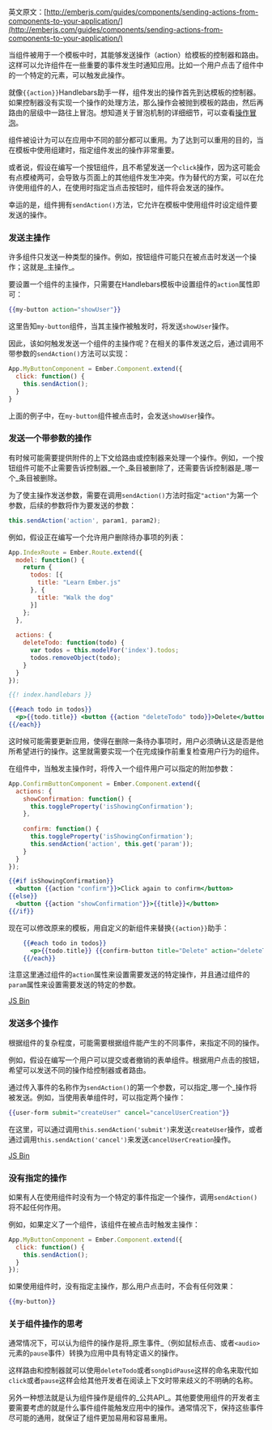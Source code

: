 英文原文：[http://emberjs.com/guides/components/sending-actions-from-components-to-your-application/](http://emberjs.com/guides/components/sending-actions-from-components-to-your-application/)

当组件被用于一个模板中时，其能够发送操作（action）给模板的控制器和路由。这样可以允许组件在一些重要的事件发生时通知应用。比如一个用户点击了组件中的一个特定的元素，可以触发此操作。

就像`{{action}}`Handlebars助手一样，组件发出的操作首先到达模板的控制器。如果控制器没有实现一个操作的处理方法，那么操作会被抛到模板的路由，然后再路由的层级中一路往上冒泡。想知道关于冒泡机制的详细细节，可以查看[操作冒泡](/guides/templates/actions/#toc_action-bubbling)。

组件被设计为可以在应用中不同的部分都可以重用。为了达到可以重用的目的，当在模板中使用组建时，指定组件发出的操作非常重要。

或者说，假设在编写一个按钮组件，且不希望发送一个`click`操作，因为这可能会有点模棱两可，会导致与页面上的其他组件发生冲突。作为替代的方案，可以在允许使用组件的人，在使用时指定当点击按钮时，组件将会发送的操作。

幸运的是，组件拥有`sendAction()`方法，它允许在模板中使用组件时设定组件要发送的操作。

### 发送主操作

许多组件只发送一种类型的操作。例如，按钮组件可能只在被点击时发送一个操作；这就是_主操作_。

要设置一个组件的主操作，只需要在Handlebars模板中设置组件的`action`属性即可：

```handlebars
{{my-button action="showUser"}}
```

这里告知`my-button`组件，当其主操作被触发时，将发送`showUser`操作。

因此，该如何触发发送一个组件的主操作呢？在相关的事件发送之后，通过调用不带参数的`sendAction()`方法可以实现：

```js
App.MyButtonComponent = Ember.Component.extend({
  click: function() {
    this.sendAction();
  }
}
```

上面的例子中，在`my-button`组件被点击时，会发送`showUser`操作。

### 发送一个带参数的操作

有时候可能需要提供附件的上下文给路由或控制器来处理一个操作。例如，一个按钮组件可能不止需要告诉控制器_一个_条目被删除了，还需要告诉控制器是_哪一个_条目被删除。

为了使主操作发送参数，需要在调用`sendAction()`方法时指定`"action"`为第一个参数，后续的参数将作为要发送的参数：

```js
this.sendAction('action', param1, param2);
```

例如，假设正在编写一个允许用户删除待办事项的列表：

```js
App.IndexRoute = Ember.Route.extend({
  model: function() {
    return {
      todos: [{
        title: "Learn Ember.js"
      }, {
        title: "Walk the dog"
      }]
    };
  },
  
  actions: {
    deleteTodo: function(todo) {
      var todos = this.modelFor('index').todos;
      todos.removeObject(todo);
    }
  }
});
```

```handlebars
{{! index.handlebars }}

{{#each todo in todos}}
  <p>{{todo.title}} <button {{action "deleteTodo" todo}}>Delete</button></p>
{{/each}}
```

这时候可能需要更新应用，使得在删除一条待办事项时，用户必须确认这是否是他所希望进行的操作。这里就需要实现一个在完成操作前重复检查用户行为的组件。

在组件中，当触发主操作时，将传入一个组件用户可以指定的附加参数：

```js
App.ConfirmButtonComponent = Ember.Component.extend({
  actions: {
    showConfirmation: function() {
      this.toggleProperty('isShowingConfirmation'); 
    },
    
    confirm: function() {
      this.toggleProperty('isShowingConfirmation');
      this.sendAction('action', this.get('param'));
    }
  }
});
```

```handlebars
{{#if isShowingConfirmation}}
  <button {{action "confirm"}}>Click again to confirm</button>
{{else}}
  <button {{action "showConfirmation"}}>{{title}}</button>
{{/if}}
```

现在可以修改原来的模板，用自定义的新组件来替换`{{action}}`助手：

```handlebars
    {{#each todo in todos}}
      <p>{{todo.title}} {{confirm-button title="Delete" action="deleteTodo" param=todo}}</p>
    {{/each}}
```

注意这里通过组件的`action`属性来设置需要发送的特定操作，并且通过组件的`param`属性来设置需要发送的特定的参数。

<a class="jsbin-embed" href="http://jsbin.com/atIgUSi/1/embed?live">JS Bin</a><script src="http://static.jsbin.com/js/embed.js"></script>

### 发送多个操作

根据组件的复杂程度，可能需要根据组件能产生的不同事件，来指定不同的操作。

例如，假设在编写一个用户可以提交或者撤销的表单组件。根据用户点击的按钮，希望可以发送不同的操作给控制器或者路由。

通过传入事件的名称作为`sendAction()`的第一个参数，可以指定_哪一个_操作将被发送。例如，当使用表单组件时，可以指定两个操作：

```handlebars
{{user-form submit="createUser" cancel="cancelUserCreation"}}
```

在这里，可以通过调用`this.sendAction('submit')`来发送`createUser`操作，或者通过调用`this.sendAction('cancel')`来发送`cancelUserCreation`操作。

<a class="jsbin-embed" href="http://jsbin.com/OpebEFO/1/embed?html,js,output">JS Bin</a><script src="http://static.jsbin.com/js/embed.js"></script>

### 没有指定的操作

如果有人在使用组件时没有为一个特定的事件指定一个操作，调用`sendAction()`将不起任何作用。

例如，如果定义了一个组件，该组件在被点击时触发主操作：

```js
App.MyButtonComponent = Ember.Component.extend({
  click: function() {
    this.sendAction();
  }
});
```

如果使用组件时，没有指定主操作，那么用户点击时，不会有任何效果：

```handlebars
{{my-button}}
```

### 关于组件操作的思考

通常情况下，可以认为组件的操作是将_原生事件_（例如鼠标点击、或者`<audio>`元素的`pause`事件）转换为应用中具有特定语义的操作。

这样路由和控制器就可以使用`deleteTodo`或者`songDidPause`这样的命名来取代如`click`或者`pause`这样会给其他开发者在阅读上下文时带来歧义的不明确的名称。

另外一种想法就是认为组件操作是组件的_公共API_。其他要使用组件的开发者主要需要考虑的就是什么事件组件能触发应用中的操作。通常情况下，保持这些事件尽可能的通用，就保证了组件更加易用和容易重用。
